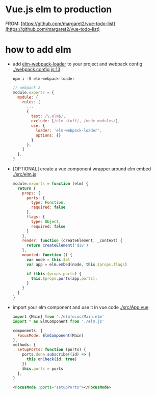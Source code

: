 # Vue.js elm to production

FROM: [https://github.com/margaret2/vue-todo-list](https://github.com/margaret2/vue-todo-list)

# how to add elm

- add [elm-webpack-loader](https://github.com/elm-community/elm-webpack-loader) to your project and webpack config [./webpack.config.js:13](./webpack.config.js)
  ```
  npm i -S elm-webpack-loader
  ```
  ```javascript
  // webpack 2
  module.exports = {
    module: {
      rules: [
        ...
        {
          test: /\.elm$/,
          exclude: [/elm-stuff/, /node_modules/],
          use: {
            loader: 'elm-webpack-loader',
            options: {}
          }
        },
      ]
    },
  }
  ```
- [OPTIONAL] create a vue component wrapper around elm embed [./src/elm.js](./src/elm.js)
  ```javascript
  module.exports = function (elm) {
    return {
      props: {
        ports: {
          type: Function,
          required: false
        },
        flags: {
          type: Object,
          required: false
        }
      },
      render: function (createElement, _context) {
        return createElement('div')
      },
      mounted: function () {
        var node = this.$el
        var app = elm.embed(node, this.$props.flags)

        if (this.$props.ports) {
          this.$props.ports(app.ports);
        }
      }
    }
  }
  ```
- import your elm component and use it in vue code [./src/App.vue](./src/App.vue)
  ```javascript
  import {Main} from './elmfocus/Main.elm'
  import * as ElmComponent from './elm.js'
  ```
  ```javascript
  components: {
    FocusMode: ElmComponent(Main)
  },
  methods: {
    setupPorts: function (ports) {
      ports.done.subscribe((id) => {
        this.onCheck(id, true)
      })
      this.ports = ports
    },
  }
  ```
  ```html
  <FocusMode :ports="setupPorts"></FocusMode>
  ```
